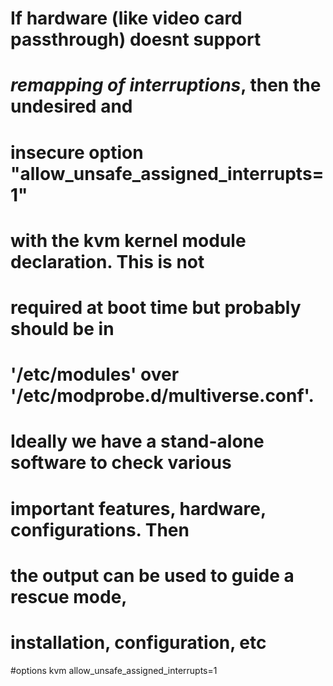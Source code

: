 
# If hardware (like video card passthrough) doesnt support
# *remapping of interruptions*, then the undesired and 
# insecure option "allow_unsafe_assigned_interrupts=1" 
# with the kvm kernel module declaration. This is not
# required at boot time but probably should be in
# '/etc/modules' over '/etc/modprobe.d/multiverse.conf'.
#
# Ideally we have a stand-alone software to check various
# important features, hardware, configurations. Then
# the output can be used to guide a rescue mode, 
# installation, configuration, etc

#options kvm allow_unsafe_assigned_interrupts=1
